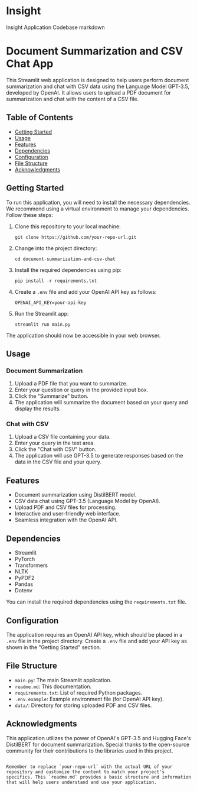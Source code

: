 # Insight
Insight Application Codebase
markdown
# Document Summarization and CSV Chat App

This Streamlit web application is designed to help users perform document summarization and chat with CSV data using the Language Model GPT-3.5, developed by OpenAI. It allows users to upload a PDF document for summarization and chat with the content of a CSV file.

## Table of Contents

- [Getting Started](#getting-started)
- [Usage](#usage)
- [Features](#features)
- [Dependencies](#dependencies)
- [Configuration](#configuration)
- [File Structure](#file-structure)
- [Acknowledgments](#acknowledgments)

## Getting Started

To run this application, you will need to install the necessary dependencies. We recommend using a virtual environment to manage your dependencies. Follow these steps:

1. Clone this repository to your local machine:

   ```
   git clone https://github.com/your-repo-url.git
   ```

2. Change into the project directory:

   ```
   cd document-summarization-and-csv-chat
   ```

3. Install the required dependencies using pip:

   ```
   pip install -r requirements.txt
   ```

4. Create a `.env` file and add your OpenAI API key as follows:

   ```
   OPENAI_API_KEY=your-api-key
   ```

5. Run the Streamlit app:

   ```
   streamlit run main.py
   ```

The application should now be accessible in your web browser.

## Usage

### Document Summarization

1. Upload a PDF file that you want to summarize.
2. Enter your question or query in the provided input box.
3. Click the "Summarize" button.
4. The application will summarize the document based on your query and display the results.

### Chat with CSV

1. Upload a CSV file containing your data.
2. Enter your query in the text area.
3. Click the "Chat with CSV" button.
4. The application will use GPT-3.5 to generate responses based on the data in the CSV file and your query.

## Features

- Document summarization using DistilBERT model.
- CSV data chat using GPT-3.5 (Language Model by OpenAI).
- Upload PDF and CSV files for processing.
- Interactive and user-friendly web interface.
- Seamless integration with the OpenAI API.

## Dependencies

- Streamlit
- PyTorch
- Transformers
- NLTK
- PyPDF2
- Pandas
- Dotenv

You can install the required dependencies using the `requirements.txt` file.

## Configuration

The application requires an OpenAI API key, which should be placed in a `.env` file in the project directory. Create a `.env` file and add your API key as shown in the "Getting Started" section.

## File Structure

- `main.py`: The main Streamlit application.
- `readme.md`: This documentation.
- `requirements.txt`: List of required Python packages.
- `.env.example`: Example environment file (for OpenAI API key).
- `data/`: Directory for storing uploaded PDF and CSV files.

## Acknowledgments

This application utilizes the power of OpenAI's GPT-3.5 and Hugging Face's DistilBERT for document summarization. Special thanks to the open-source community for their contributions to the libraries used in this project.
```

Remember to replace `your-repo-url` with the actual URL of your repository and customize the content to match your project's specifics. This `readme.md` provides a basic structure and information that will help users understand and use your application.
